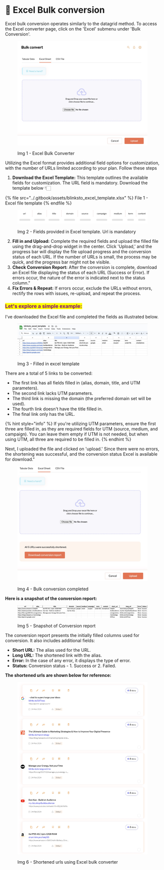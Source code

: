 # 🚀 Excel Bulk conversion

Excel bulk conversion operates similarly to the datagrid method. To access the Excel converter page, click on the 'Excel' submenu under 'Bulk Conversion'.

<figure><img src="../.gitbook/assets/Excel Sheet.jpg" alt=""><figcaption><p>Img 1 - Excel Bulk Converter</p></figcaption></figure>



Utilizing the Excel format provides additional field options for customization, with the number of URLs limited according to your plan. Follow these steps

1. **Download the Excel Template:** This template outlines the available fields for customization. The URL field is mandatory. Download the template below 👇🏻

{% file src="../.gitbook/assets/blinksto_excel_template.xlsx" %}
File 1 - Excel file template
{% endfile %}

<figure><img src="../.gitbook/assets/excel_format.svg" alt=""><figcaption><p>Img 2 - Fields provided in Excel template. Url is mandatory</p></figcaption></figure>

2. **Fill in and Upload:** Complete the required fields and upload the filled file using the drag-and-drop widget in the center. Click 'Upload,' and the progress bar will display the file upload progress and the conversion status of each URL. If the number of URLs is small, the process may be quick, and the progress bar might not be visible.
3. **Check Conversion Report:** After the conversion is complete, download an Excel file displaying the status of each URL (Success or Error). If errors occur, the nature of the error is indicated next to the status column."
4. **Fix Errors & Repeat:** If errors occur, exclude the URLs without errors, rectify the rows with issues, re-upload, and repeat the process.

### <mark style="color:purple;">Let's explore a simple example:</mark>

I've downloaded the Excel file and completed the fields as illustrated below.

<figure><img src="../.gitbook/assets/excel - filled in (1).jpg" alt=""><figcaption><p>Img 3 - Filled in excel template</p></figcaption></figure>

There are a total of 5 links to be converted:

* The first link has all fields filled in (alias, domain, title, and UTM parameters).
* The second link lacks UTM parameters.
* The third link is missing the domain (the preferred domain set will be used).
* The fourth link doesn't have the title filled in.
* The final link only has the URL.

{% hint style="info" %}
If you're utilizing UTM parameters, ensure the first three are filled in, as they are required fields for UTM (source, medium, and campaign). You can leave them empty if UTM is not needed, but when using UTM, all three are required to be filled in.
{% endhint %}

Next, I uploaded the file and clicked on 'upload.' Since there were no errors, the shortening was successful, and the conversion status Excel is available for download."

<figure><img src="../.gitbook/assets/Excel - converted without errors.jpg" alt=""><figcaption><p>Img 4 - Bulk conversion completed</p></figcaption></figure>

**Here is a snapshot of the conversion report:**

<figure><img src="../.gitbook/assets/Excel - conversion status.jpg" alt=""><figcaption><p>Img 5 - Snapshot of Conversion report</p></figcaption></figure>

The conversion report presents the initially filled columns used for conversion. It also includes additional fields:

* **Short URL:** The alias used for the URL.
* **Long URL:** The shortened link with the alias.
* **Error:** In the case of any error, it displays the type of error.
* **Status:** Conversion status - 1. Success or 2. Failed.

**The shortened urls are shown below for reference:**

<figure><img src="../.gitbook/assets/Excel - converted urls.jpg" alt=""><figcaption><p>Img 6 - Shortened urls using Excel bulk converter</p></figcaption></figure>
